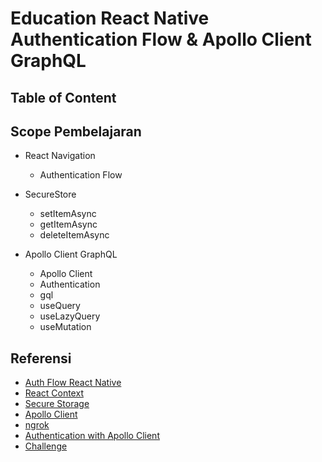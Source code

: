 # Education React Native Authentication Flow & Apollo Client GraphQL

## Table of Content

## Scope Pembelajaran

- React Navigation

  - Authentication Flow

- SecureStore

  - setItemAsync
  - getItemAsync
  - deleteItemAsync

- Apollo Client GraphQL

  - Apollo Client
  - Authentication
  - gql
  - useQuery
  - useLazyQuery
  - useMutation

## Referensi

- [Auth Flow React Native](https://reactnavigation.org/docs/auth-flow/#what-we-need)
- [React Context](https://react.dev/reference/react/useContext)
- [Secure Storage](https://docs.expo.dev/versions/latest/sdk/securestore/)
- [Apollo Client](https://www.apollographql.com/docs/react/)
- [ngrok](https://ngrok.com/)
- [Authentication with Apollo Client](https://www.apollographql.com/docs/react/networking/authentication)
- [Challenge](https://docs.google.com/document/d/11k8BX9HRvXBti9-sOC5q65rfXRxSs_ZZJQyY1FAH4-k/edit)
